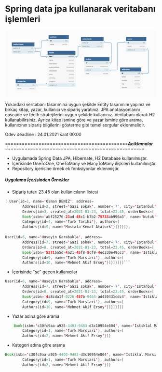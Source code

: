 # Spring data jpa kullanarak veritabanı işlemleri

![design](src/main/resources/book_store_design.png)

Yukardaki veritabanı tasarımına uygun şekilde Entity tasarımını yapınız ve birkaç kitap, yazar, kullanıcı ve sipariş yaratınız.
JPA anotasyonlarını cascade ve fecth stratejilerini uygun şekilde kullanınız. Veritabanı olarak H2 kullanabilirsiniz.
Ayrıca kitap ismine göre ve yazar ismine göre arama, kullanıcının sipariş bilgilerini gösterme gibi temel sorgular eklenmelidir.

Odev deadline : 24.01.2021 saat 00:00

============================================***Aciklamalar*** ==================================================

- Uygulamada Spring Data JPA, Hibernate, H2 Database kullanılmıştır.
- İçerisinde OneToOne, OneToMany ve ManyToMany ilişkileri kullanılmıştır.
- Repository içerisine örnek ek fonksiyonlar eklenmiştir.



##### Uygulama İçerisinden Örnekler

- Sipariş tutarı 23.45 olan kullanıcıların listesi

``` java
[ User{id=1, name='Osman DENIZ', address=
        Address{id=2, street='Gazi sokak', number='7', city='Istanbul', zipcode=0}, orders=[
		Orders{id=3, created_at=2021-01-23, total=23.45, orderBooks=[
		Book{isbn='abf25276-23ad-48c1-b7b2-75733ab996a3', name='Nutuk', category=
		Category{id=4, name='Turk Tarihi'}, authors=[
		Authors{id=5, name='Mustafa Kemal Ataturk'}]}]}]}, 

User{id=6, name='Huseyin Karabakla', address=
		Address{id=7, street='Gazi sokak', number='7', city='Istanbul', zipcode=0}, orders=[
		Orders{id=8, created_at=2021-01-23, total=23.45, orderBooks=[
		Book{isbn='5271ba5d-4a21-45f8-9cf9-4ed230e49cc3', name='Istiklal Marsi', category=
		Category{id=9, name='Turk Marslari'}, authors=[
		Authors{id=10, name='Mehmet Akif Ersoy'}]}]}]}]```
```



- İçerisinde "se" geçen kullanıcılar 

```java
User{id=6, name='Huseyin Karabakla', address=
		Address{id=7, street='Gazi sokak', number='7', city='Istanbul', zipcode=0}, orders=[
		Orders{id=8, created_at=2021-01-23, total=23.45, orderBooks=[
		Book{isbn='4a8cda1f-0226-457b-9464-ad439431cdc4', name='Istiklal Marsi', category=
		Category{id=9, name='Turk Marslari'}, authors=[
		Authors{id=10, name='Mehmet Akif Ersoy'}]}]}]}]
```



- Yazar adına göre arama

```java
	Book{isbn='c30fc9aa-a925-4403-9483-d3c10954e804', name='Istiklal Marsi', category=
		Category{id=1, name='Turk Marslari'}, authors=[
		Authors{id=2, name='Mehmet Akif Ersoy'}]}
```



- Kategori adına göre arama

```java
Book{isbn='c30fc9aa-a925-4403-9483-d3c10954e804', name='Istiklal Marsi', category=
  		Category{id=1, name='Turk Marslari'}, authors=[
  		Authors{id=2, name='Mehmet Akif Ersoy'}]}
```

  